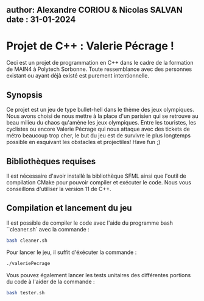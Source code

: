 author: Alexandre CORIOU & Nicolas SALVAN 
date : 31-01-2024
---
# Projet de C++ : Valerie Pécrage ! 

Ceci est un projet de programmation en C++ dans le cadre de la formation de MAIN4 à Polytech Sorbonne. Toute ressemblance avec des personnes existant ou ayant déjà existé est purement intentionnelle.

## Synopsis 

Ce projet est un jeu de type bullet-hell dans le thème des jeux olympiques. Nous avons choisi de nous mettre à la place d'un parisien qui se retrouve au beau milieu du chaos qu'amène les jeux olympiques. Entre les touristes, les cyclistes ou encore Valerie Pécrage qui nous attaque avec des tickets de métro beaucoup trop cher, le but du jeu est de survivre le plus longtemps possible en esquivant les obstacles et projectiles! Have fun ;)

## Bibliothèques requises

Il est nécessaire d'avoir installé la bibliothèque SFML ainsi que l'outil de compilation CMake pour pouvoir compiler et exécuter le code. Nous vous conseillons d'utiliser la version 11 de C++. 

## Compilation et lancement du jeu

Il est possible de compiler le code avec l'aide du programme bash ``cleaner.sh` avec la commande : 

```bash
bash cleaner.sh
```

Pour lancer le jeu, il suffit d'éxécuter la commande : 

```bash
./valeriePecrage
```

Vous pouvez également lancer les tests unitaires des différentes portions du code à l'aider de la commande : 

```bash
bash tester.sh
```
